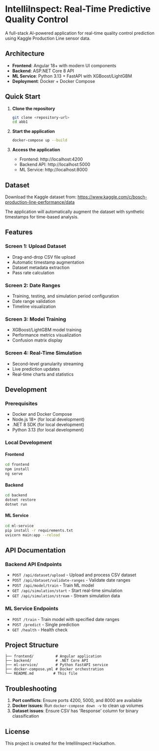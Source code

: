 # IntelliInspect: Real-Time Predictive Quality Control

A full-stack AI-powered application for real-time quality control prediction using Kaggle Production Line sensor data.

## Architecture

- **Frontend**: Angular 18+ with modern UI components
- **Backend**: ASP.NET Core 8 API
- **ML Service**: Python 3.13 + FastAPI with XGBoost/LightGBM
- **Deployment**: Docker + Docker Compose

## Quick Start

1. **Clone the repository**
   ```bash
   git clone <repository-url>
   cd abb1
   ```

2. **Start the application**
   ```bash
   docker-compose up --build
   ```

3. **Access the application**
   - Frontend: http://localhost:4200
   - Backend API: http://localhost:5000
   - ML Service: http://localhost:8000

## Dataset

Download the Kaggle dataset from: https://www.kaggle.com/c/bosch-production-line-performance/data

The application will automatically augment the dataset with synthetic timestamps for time-based analysis.

## Features

### Screen 1: Upload Dataset
- Drag-and-drop CSV file upload
- Automatic timestamp augmentation
- Dataset metadata extraction
- Pass rate calculation

### Screen 2: Date Ranges
- Training, testing, and simulation period configuration
- Date range validation
- Timeline visualization

### Screen 3: Model Training
- XGBoost/LightGBM model training
- Performance metrics visualization
- Confusion matrix display

### Screen 4: Real-Time Simulation
- Second-level granularity streaming
- Live prediction updates
- Real-time charts and statistics

## Development

### Prerequisites
- Docker and Docker Compose
- Node.js 18+ (for local development)
- .NET 8 SDK (for local development)
- Python 3.13 (for local development)

### Local Development

#### Frontend
```bash
cd frontend
npm install
ng serve
```

#### Backend
```bash
cd backend
dotnet restore
dotnet run
```

#### ML Service
```bash
cd ml-service
pip install -r requirements.txt
uvicorn main:app --reload
```

## API Documentation

### Backend API Endpoints

- `POST /api/dataset/upload` - Upload and process CSV dataset
- `POST /api/dataset/validate-ranges` - Validate date ranges
- `POST /api/model/train` - Train ML model
- `GET /api/simulation/start` - Start real-time simulation
- `GET /api/simulation/stream` - Stream simulation data

### ML Service Endpoints

- `POST /train` - Train model with specified date ranges
- `POST /predict` - Single prediction
- `GET /health` - Health check

## Project Structure

```
├── frontend/          # Angular application
├── backend/           # .NET Core API
├── ml-service/        # Python FastAPI service
├── docker-compose.yml # Docker orchestration
└── README.md         # This file
```

## Troubleshooting

1. **Port conflicts**: Ensure ports 4200, 5000, and 8000 are available
2. **Docker issues**: Run `docker-compose down -v` to clean up volumes
3. **Dataset issues**: Ensure CSV has 'Response' column for binary classification

## License

This project is created for the IntelliInspect Hackathon.
